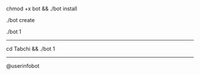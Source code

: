 chmod +x bot && ./bot install

./bot create

./bot 1

***********

cd Tabchi && ./bot 1

***********

@userinfobot

